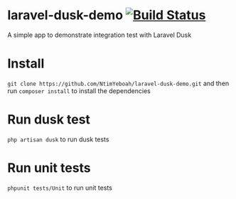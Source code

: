 # laravel-dusk-demo  [![Build Status](https://travis-ci.org/NtimYeboah/laravel-dusk-demo.svg?branch=master)](https://travis-ci.org/NtimYeboah/laravel-dusk-demo)
A simple app to demonstrate integration test with Laravel Dusk

# Install
```git clone https://github.com/NtimYeboah/laravel-dusk-demo.git``` 
and then run
```composer install``` to install the dependencies

# Run dusk test
```php artisan dusk``` to run dusk tests

# Run unit tests
```phpunit tests/Unit``` to run unit tests

